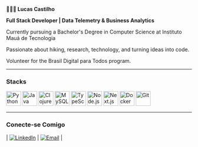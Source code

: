 **👨🏻‍💻 Lucas Castilho**

**Full Stack Developer | Data Telemetry & Business Analytics**

Currently pursuing a Bachelor's Degree in Computer Science at Instituto Mauá de Tecnologia

Passionate about hiking, research, technology, and turning ideas into code.

Volunteer for the Brasil Digital para Todos program.


---

### Stacks 

<p align="left">
  <img src="https://cdn.jsdelivr.net/gh/devicons/devicon/icons/python/python-original.svg" alt="Python" width="40" height="40"/>
  <img src="https://cdn.jsdelivr.net/gh/devicons/devicon/icons/java/java-original.svg" alt="Java" width="40" height="40"/>
  <img src="https://cdn.jsdelivr.net/gh/devicons/devicon/icons/clojure/clojure-original.svg" alt="Clojure" width="40" height="40"/>
  <img src="https://cdn.jsdelivr.net/gh/devicons/devicon/icons/mysql/mysql-original.svg" alt="MySQL" width="40" height="40"/>
  <img src="https://cdn.jsdelivr.net/gh/devicons/devicon/icons/typescript/typescript-original.svg" alt="TypeScript" width="40" height="40"/>
  <img src="https://cdn.jsdelivr.net/gh/devicons/devicon/icons/nodejs/nodejs-original.svg" alt="Node.js" width="40" height="40"/>
  <img src="https://cdn.jsdelivr.net/gh/devicons/devicon/icons/nextjs/nextjs-original.svg" alt="Next.js" width="40" height="40"/>
  <img src="https://cdn.jsdelivr.net/gh/devicons/devicon/icons/docker/docker-original.svg" alt="Docker" width="40" height="40"/>
  <img src="https://cdn.jsdelivr.net/gh/devicons/devicon/icons/git/git-original.svg" alt="Git" width="40" height="40"/>
</p>

---

### Conecte-se Comigo

| [![LinkedIn](https://img.shields.io/badge/LinkedIn-0077B5?style=for-the-badge&logo=linkedin&logoColor=white)](https://www.linkedin.com/in/lucas-castilho-43bb28354/) 
| [![Email](https://img.shields.io/badge/Email-D14836?style=for-the-badge&logo=gmail&logoColor=white)](mailto:lubertanhe@gmail.com) |


